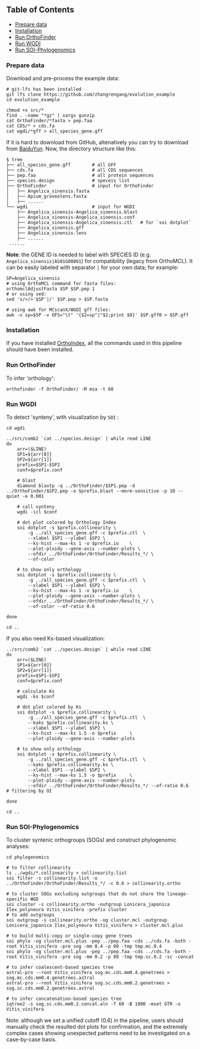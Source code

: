 ## Table of Contents

   * [Prepare data](#Prepare-data)
   * [Installation](#Installation)
   * [Run OrthoFinder](#Run-OrthoFinder)
   * [Run WGDI](#Run-WGDI)
   * [Run SOI-Phylogenomics](#Run-SOI-Phylogenomics)

### Prepare data ###
Download and pre-process the example data:
```
# git-lfs has been installed
git lfs clone https://github.com/zhangrengang/evolution_example
cd evolution_example

chmod +x src/*
find . -name "*gz" | xargs gunzip
cat OrthoFinder/*fasta > pep.faa
cat CDS/* > cds.fa
cat wgdi/*gff > all_species_gene.gff
```
If it is hard to download from GitHub, altenatively you can try to download from [BaiduYun](https://pan.baidu.com/s/1Qz-GjO0KQ1Ao2zw7vvwihg?pwd=a83p).
Now, the directory structure like this:
```
$ tree
├── all_species_gene.gff        # all GFF
├── cds.fa                      # all CDS sequences
├── pep.faa                     # all protein sequences
├── species.design              # speceis list
├── OrthoFinder                 # input for OrthoFinder
│   ├── Angelica_sinensis.fasta
│   ├── Apium_graveolens.fasta
│   ├── ......
└── wgdi                        # input for WGDI
    ├── Angelica_sinensis-Angelica_sinensis.blast
    ├── Angelica_sinensis-Angelica_sinensis.conf
    ├── Angelica_sinensis-Angelica_sinensis.ctl   # for `soi dotplot`
    ├── Angelica_sinensis.gff
    ├── Angelica_sinensis.lens
    ├── ......
 ......
```
**Note**: the GENE ID is needed to label with SPECIES ID (e.g. `Angelica_sinensis|AS01G00001`) for compatibility (legacy from OrthoMCL).
It can be easily labeled with separator `|` for your own data; for example: 
```
SP=Angelica_sinensis
# using OrthoMCL command for fasta files:
orthomclAdjustFasta $SP $SP.pep 1
# or using sed:
sed 's/>/>'$SP'|/' $SP.pep > $SP.fasta

# using awk for MCscanX/WGDI gff files:
awk -v sp=$SP -v OFS="\t" '{$2=sp"|"$2;print $0}' $SP.gff0 > $SP.gff
```
### Installation ###
If you have installed [OrthoIndex](https://github.com/zhangrengang/orthoindex#installation), 
all the commands used in this pipeline should have been installed.

### Run OrthoFinder ###
To infer 'orthology':
```
orthofinder -f OrthoFinder/ -M msa -t 60
```

### Run WGDI ###
To detect 'synteny', with visualization by `SOI` :
```
cd wgdi

../src/comb2 `cat ../species.design` | while read LINE
do
    arr=($LINE)
    SP1=${arr[0]}
    SP2=${arr[1]}
    prefix=$SP1-$SP2
    conf=$prefix.conf

    # blast
    diamond blastp -q ../OrthoFinder/$SP1.pep -d ../OrthoFinder/$SP2.pep -o $prefix.blast --more-sensitive -p 10 --quiet -e 0.001

    # call synteny
    wgdi -icl $conf

    # dot plot colored by Orthology Index
    soi dotplot -s $prefix.collinearity \
        -g ../all_species_gene.gff -c $prefix.ctl  \
        --xlabel $SP1 --ylabel $SP2 \
        --ks-hist --max-ks 1 -o $prefix.io    \
        --plot-ploidy --gene-axis --number-plots \
        --ofdir ../OrthoFinder/OrthoFinder/Results_*/ \
        --of-color

    # to show only orthology
    soi dotplot -s $prefix.collinearity \
        -g ../all_species_gene.gff -c $prefix.ctl  \
        --xlabel $SP1 --ylabel $SP2 \
        --ks-hist --max-ks 1 -o $prefix.io    \
        --plot-ploidy --gene-axis --number-plots \
        --ofdir ../OrthoFinder/OrthoFinder/Results_*/ \
        --of-color --of-ratio 0.6

done

cd ..
```

If you also need Ks-based visualization:
```
../src/comb2 `cat ../species.design` | while read LINE
do
    arr=($LINE)
    SP1=${arr[0]}
    SP2=${arr[1]}
    prefix=$SP1-$SP2
    conf=$prefix.conf

    # calculate Ks
    wgdi -ks $conf

    # dot plot colored by Ks
    soi dotplot -s $prefix.collinearity \
        -g ../all_species_gene.gff -c $prefix.ctl  \
        --kaks $prefix.collinearity.ks \
        --xlabel $SP1 --ylabel $SP2 \
        --ks-hist --max-ks 1.5 -o $prefix     \
        --plot-ploidy --gene-axis --number-plots

    # to show only orthology
    soi dotplot -s $prefix.collinearity \
        -g ../all_species_gene.gff -c $prefix.ctl  \
        --kaks $prefix.collinearity.ks \
        --xlabel $SP1 --ylabel $SP2 \
        --ks-hist --max-ks 1.5 -o $prefix     \
        --plot-ploidy --gene-axis --number-plots
        --ofdir ../OrthoFinder/OrthoFinder/Results_*/ --of-ratio 0.6       # filtering by OI

done

cd ..
```
### Run SOI-Phylogenomics ###
To cluster syntenic orthogroups (SOGs) and construct phylogenomic analyses:
```
cd phylogenomics

# to filter collinearity
ls ../wgdi/*.collinearity > collinearity.list
soi filter -s collinearity.list -o ../OrthoFinder/OrthoFinder/Results_*/ -c 0.6 > collinearity.ortho

# to cluster SOGs excluding outgroups that do not share the lineage-specific WGD
soi cluster -s collinearity.ortho -outgroup Lonicera_japonica Ilex_polyneura Vitis_vinifera -prefix cluster
# to add outgroups
soi outgroup -s collinearity.ortho -og cluster.mcl -outgroup Lonicera_japonica Ilex_polyneura Vitis_vinifera > cluster.mcl.plus

# to build multi-copy or single-copy gene trees
soi phylo -og cluster.mcl.plus -pep ../pep.faa -cds ../cds.fa -both -root Vitis_vinifera -pre sog -mm 0.4 -p 80 -tmp tmp.mc.0.4
soi phylo -og cluster.mcl.plus -pep ../pep.faa -cds ../cds.fa -both -root Vitis_vinifera -pre sog -mm 0.2 -p 80 -tmp tmp.sc.0.2 -sc -concat

# to infer coalescent‐based species tree
astral-pro --root Vitis_vinifera sog.mc.cds.mm0.4.genetrees > sog.mc.cds.mm0.4.genetrees.astral
astral-pro --root Vitis_vinifera sog.sc.cds.mm0.2.genetrees > sog.sc.cds.mm0.2.genetrees.astral

# to infer concatenation‐based species tree
iqtree2 -s sog.sc.cds.mm0.2.concat.aln -T 60 -B 1000 -mset GTR -o Vitis_vinifera
```
Note: although we set a unified cutoff (0.6) in the pipeline, users should manually check the resulted dot plots for confirmation, and the extremely complex cases showing unexpected patterns need to be investigated on a case-by-case basis.
